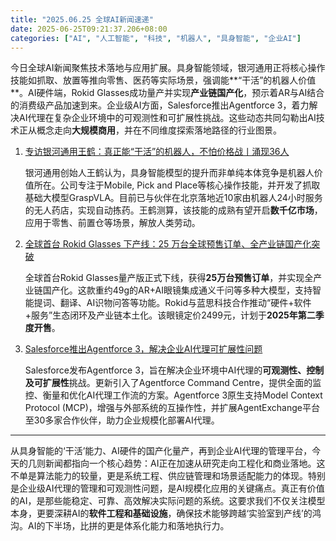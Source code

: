 ```yaml
---
title: "2025.06.25 全球AI新闻速递"
date: 2025-06-25T09:21:37.206+08:00
categories: ["AI", "人工智能", "科技", "机器人", "具身智能", "企业AI"]
---
```

今日全球AI新闻聚焦技术落地与应用扩展。具身智能领域，银河通用正将核心操作技能如抓取、放置等推向零售、医药等实际场景，强调能**“干活”的机器人价值**。AI硬件端，Rokid Glasses成功量产并实现**产业链国产化**，预示着AR与AI结合的消费级产品加速到来。企业级AI方面，Salesforce推出Agentforce 3，着力解决AI代理在复杂企业环境中的可观测性和可扩展性挑战。这些动态共同勾勒出AI技术正从概念走向**大规模商用**，并在不同维度探索落地路径的行业图景。

1.  [专访银河通用王鹤：真正能“干活”的机器人，不怕价格战丨涌现36人](https://36kr.com/p/3350684885707399?f=rss)

    银河通用创始人王鹤认为，具身智能模型的提升而非单纯本体竞争是机器人价值所在。公司专注于Mobile, Pick and Place等核心操作技能，并开发了抓取基础大模型GraspVLA。目前已与伙伴在北京落地近10家由机器人24小时服务的无人药店，实现自动拣药。王鹤测算，该技能的成熟有望开启**数千亿市场**，应用于零售、前置仓等场景，解放人类劳动。

    
2.  [全球首台 Rokid Glasses 下产线：25 万台全球预售订单、全产业链国产化突破](https://www.ithome.com/0/863/400.htm)

    全球首台Rokid Glasses量产版正式下线，获得**25万台预售订单**，并实现全产业链国产化。这款重约49g的AR+AI眼镜集成通义千问等多种大模型，支持智能提词、翻译、AI识物问答等功能。Rokid与蓝思科技合作推动“硬件+软件+服务”生态闭环及产业链本土化。该眼镜定价2499元，计划于**2025年第二季度开售**。

    
3.  [Salesforce推出Agentforce 3，解决企业AI代理可扩展性问题](https://analyticsindiamag.com/ai-news-updates/salesforce-launches-agentforce-3-with-mcp-to-tackle-ai-agent-scalability-in-enterprises/)

    Salesforce发布Agentforce 3，旨在解决企业环境中AI代理的**可观测性、控制及可扩展性**挑战。更新引入了Agentforce Command Centre，提供全面的监控、衡量和优化AI代理工作流的方案。Agentforce 3原生支持Model Context Protocol (MCP)，增强与外部系统的互操作性，并扩展AgentExchange平台至30多家合作伙伴，助力企业规模化部署AI代理。

---
从具身智能的‘干活’能力、AI硬件的国产化量产，再到企业AI代理的管理平台，今天的几则新闻都指向一个核心趋势：AI正在加速从研究走向工程化和商业落地。这不单是算法能力的较量，更是系统工程、供应链管理和场景适配能力的体现。特别是企业级AI代理的管理和可观测性问题，是AI规模化应用的关键痛点。真正有价值的AI，是那些能稳定、可靠、高效解决实际问题的系统。这要求我们不仅关注模型本身，更要深耕AI的**软件工程和基础设施**，确保技术能够跨越‘实验室到产线’的鸿沟。AI的下半场，比拼的更是体系化能力和落地执行力。